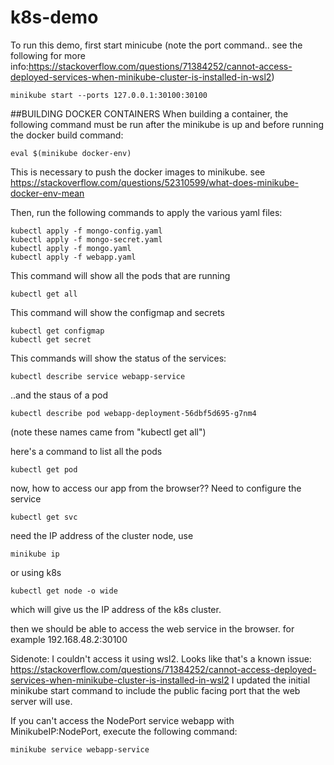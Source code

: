 # k8s-demo
To run this demo, first start minicube (note the port command.. see the following for more info:https://stackoverflow.com/questions/71384252/cannot-access-deployed-services-when-minikube-cluster-is-installed-in-wsl2)
```
minikube start --ports 127.0.0.1:30100:30100
```

##BUILDING DOCKER CONTAINERS
When building a container, the following command must be run after the minikube is up and before running the docker build command:
```
eval $(minikube docker-env)
```
This is necessary to push the docker images to minikube. see https://stackoverflow.com/questions/52310599/what-does-minikube-docker-env-mean



Then, run the following commands to apply the various yaml files:
```
kubectl apply -f mongo-config.yaml
kubectl apply -f mongo-secret.yaml
kubectl apply -f mongo.yaml
kubectl apply -f webapp.yaml
```
This command will show all the pods that are running
```
kubectl get all
```
This command will show the configmap and secrets
```
kubectl get configmap
kubectl get secret
```
This commands will show the status of the services:
```
kubectl describe service webapp-service
```
..and the staus of a pod
```
kubectl describe pod webapp-deployment-56dbf5d695-g7nm4
```
(note these names came from "kubectl get all")

here's a command to list all the pods
```
kubectl get pod
```
now, how to access our app from the browser?? Need to configure the service
```
kubectl get svc
```
need the IP address of the cluster node, use
```
minikube ip
```
or using k8s
```
kubectl get node -o wide
```
which will give us the IP address of the k8s cluster.

then we should be able to access the web service in the browser. for example 192.168.48.2:30100

Sidenote: I couldn't access it using wsl2. Looks like that's a known issue: https://stackoverflow.com/questions/71384252/cannot-access-deployed-services-when-minikube-cluster-is-installed-in-wsl2
I updated the initial minikube start command to include the public facing port that the web server will use.



If you can't access the NodePort service webapp with MinikubeIP:NodePort, execute the following command:
```
minikube service webapp-service
```

